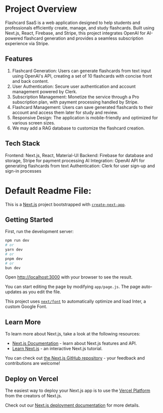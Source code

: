 # Project Overview
Flashcard SaaS is a web application designed to help students and professionals efficiently create, manage, and study flashcards. Built using Next.js, React, Firebase, and Stripe, this project integrates OpenAI for AI-powered flashcard generation and provides a seamless subscription experience via Stripe.

## Features
1. Flashcard Generation: Users can generate flashcards from text input using OpenAI's API, creating a set of 10 flashcards with concise front and back content.
2. User Authentication: Secure user authentication and account management powered by Clerk.
3. Subscription Management: Monetize the service through a Pro subscription plan, with payment processing handled by Stripe.
4. Flashcard Management: Users can save generated flashcards to their account and access them later for study and review.
5. Responsive Design: The application is mobile-friendly and optimized for various screen sizes.
6. We may add a RAG database to customize the flashcard creation.

## Tech Stack
Frontend: Next.js, React, Material-UI
Backend: Firebase for database and storage, Stripe for payment processing
AI Integration: OpenAI API for generating flashcards from text
Authentication: Clerk for user sign-up and sign-in processes



# Default Readme File:
This is a [Next.js](https://nextjs.org/) project bootstrapped with [`create-next-app`](https://github.com/vercel/next.js/tree/canary/packages/create-next-app).

## Getting Started

First, run the development server:

```bash
npm run dev
# or
yarn dev
# or
pnpm dev
# or
bun dev
```

Open [http://localhost:3000](http://localhost:3000) with your browser to see the result.

You can start editing the page by modifying `app/page.js`. The page auto-updates as you edit the file.

This project uses [`next/font`](https://nextjs.org/docs/basic-features/font-optimization) to automatically optimize and load Inter, a custom Google Font.

## Learn More

To learn more about Next.js, take a look at the following resources:

- [Next.js Documentation](https://nextjs.org/docs) - learn about Next.js features and API.
- [Learn Next.js](https://nextjs.org/learn) - an interactive Next.js tutorial.

You can check out [the Next.js GitHub repository](https://github.com/vercel/next.js/) - your feedback and contributions are welcome!

## Deploy on Vercel

The easiest way to deploy your Next.js app is to use the [Vercel Platform](https://vercel.com/new?utm_medium=default-template&filter=next.js&utm_source=create-next-app&utm_campaign=create-next-app-readme) from the creators of Next.js.

Check out our [Next.js deployment documentation](https://nextjs.org/docs/deployment) for more details.
